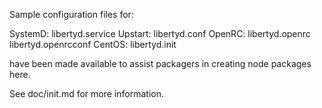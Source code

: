 Sample configuration files for:

SystemD: libertyd.service
Upstart: libertyd.conf
OpenRC:  libertyd.openrc
         libertyd.openrcconf
CentOS:  libertyd.init

have been made available to assist packagers in creating node packages here.

See doc/init.md for more information.
